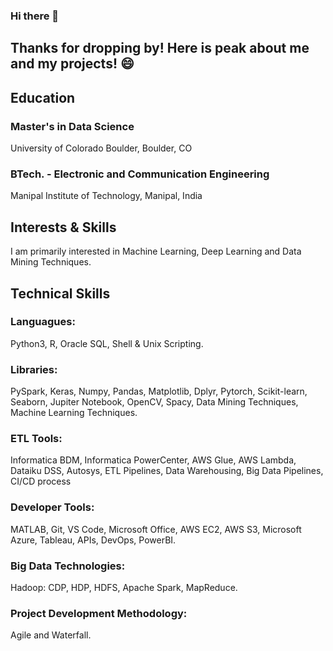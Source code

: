 ### Hi there 👋
## Thanks for dropping by! Here is peak about me and my projects! 😄

## Education
### Master's in Data Science
University of Colorado Boulder, Boulder, CO
### BTech. - Electronic and Communication Engineering 
Manipal Institute of Technology, Manipal, India

## Interests & Skills
I am primarily interested in Machine Learning, Deep Learning and Data Mining Techniques. 


## Technical Skills
### Languagues: 
Python3, R, Oracle SQL, Shell & Unix Scripting. 
### Libraries:
PySpark, Keras, Numpy, Pandas, Matplotlib, Dplyr, Pytorch, Scikit-learn, Seaborn, Jupiter Notebook, OpenCV, Spacy, Data Mining Techniques, Machine Learning Techniques. 
### ETL Tools:
Informatica BDM, Informatica PowerCenter, AWS Glue, AWS Lambda, Dataiku DSS, Autosys, ETL Pipelines, Data Warehousing, Big Data Pipelines, CI/CD process
### Developer Tools: 
MATLAB, Git, VS Code, Microsoft Office, AWS EC2, AWS S3, Microsoft Azure, Tableau, APIs, DevOps, PowerBI.
### Big Data Technologies: 
Hadoop: CDP, HDP, HDFS, Apache Spark, MapReduce.
### Project Development Methodology: 
Agile and Waterfall.



<!--
**Oakseeker/Oakseeker** is a ✨ _special_ ✨ repository because its `README.md` (this file) appears on your GitHub profile.

Here are some ideas to get you started:

- 🔭 I’m currently working on ...
- 🌱 I’m currently learning ...
- 👯 I’m looking to collaborate on ...
- 🤔 I’m looking for help with ...
- 💬 Ask me about ...
- 📫 How to reach me: ...
- 😄 Pronouns: ...
- ⚡ Fun fact: ...
-->
